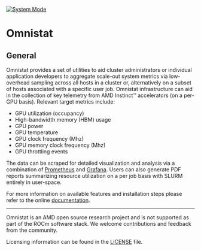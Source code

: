 [![System Mode](https://github.com/AMDResearch/omnistat/actions/workflows/test.yml/badge.svg)](https://github.com/AMDResearch/omnistat/actions/workflows/test.yml)

# Omnistat

## General

Omnistat provides a set of utilities to aid cluster administrators or
individual application developers to aggregate scale-out system
metrics via low-overhead sampling across all hosts in a cluster or,
alternatively on a subset of hosts associated with a specific user
job. Omnistat infrastructure can aid in the collection of key
telemetry from AMD Instinct™ accelerators (on a per-GPU
basis). Relevant target metrics include:

* GPU utilization (occupancy)
* High-bandwidth memory (HBM) usage
* GPU power
* GPU temperature
* GPU clock frequency (Mhz)
* GPU memory clock frequency (Mhz)
* GPU throttling events

The data can be scraped for detailed visualization and analysis via
a combination of [Prometheus](https://prometheus.io/) and
[Grafana](https://github.com/grafana/grafana). Users can also generate
PDF reports summarizing resource utilization on a per job basis with SLURM
entirely in user-space.


For more information on available features and installation steps
please refer to the online [documentation](https://amdresearch.github.io/omnistat/).

--- 
Omnistat is an AMD open source research project and is not supported
as part of the ROCm software stack. We welcome contributions and
feedback from the community. 

Licensing information can be found in the [LICENSE](LICENSE) file.
